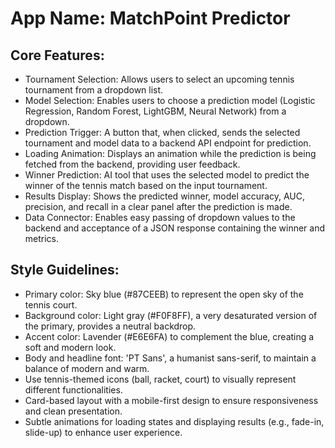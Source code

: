 # **App Name**: MatchPoint Predictor

## Core Features:

- Tournament Selection: Allows users to select an upcoming tennis tournament from a dropdown list.
- Model Selection: Enables users to choose a prediction model (Logistic Regression, Random Forest, LightGBM, Neural Network) from a dropdown.
- Prediction Trigger: A button that, when clicked, sends the selected tournament and model data to a backend API endpoint for prediction.
- Loading Animation: Displays an animation while the prediction is being fetched from the backend, providing user feedback.
- Winner Prediction: AI tool that uses the selected model to predict the winner of the tennis match based on the input tournament.
- Results Display: Shows the predicted winner, model accuracy, AUC, precision, and recall in a clear panel after the prediction is made.
- Data Connector: Enables easy passing of dropdown values to the backend and acceptance of a JSON response containing the winner and metrics.

## Style Guidelines:

- Primary color: Sky blue (#87CEEB) to represent the open sky of the tennis court.
- Background color: Light gray (#F0F8FF), a very desaturated version of the primary, provides a neutral backdrop.
- Accent color: Lavender (#E6E6FA) to complement the blue, creating a soft and modern look.
- Body and headline font: 'PT Sans', a humanist sans-serif, to maintain a balance of modern and warm.
- Use tennis-themed icons (ball, racket, court) to visually represent different functionalities.
- Card-based layout with a mobile-first design to ensure responsiveness and clean presentation.
- Subtle animations for loading states and displaying results (e.g., fade-in, slide-up) to enhance user experience.